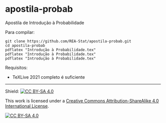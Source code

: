 # apostila-probab
Apostila de Introdução à Probabilidade

Para compilar:

    git clone https://github.com/REA-Stat/apostila-probab.git
    cd apostila-probab
    pdflatex "Introdução à Probabilidade.tex" 
    pdflatex "Introdução à Probabilidade.tex" 
    pdflatex "Introdução à Probabilidade.tex" 

Requisitos:

- TeXLive 2021 completo é suficiente

---

Shield: [![CC BY-SA 4.0][cc-by-sa-shield]][cc-by-sa]

This work is licensed under a
[Creative Commons Attribution-ShareAlike 4.0 International License][cc-by-sa].

[![CC BY-SA 4.0][cc-by-sa-image]][cc-by-sa]

[cc-by-sa]: http://creativecommons.org/licenses/by-sa/4.0/
[cc-by-sa-image]: https://licensebuttons.net/l/by-sa/4.0/88x31.png
[cc-by-sa-shield]: https://img.shields.io/badge/License-CC%20BY--SA%204.0-lightgrey.svg
